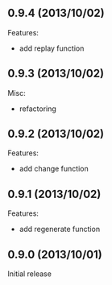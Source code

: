 ## 0.9.4 (2013/10/02)

Features:

  - add replay function

## 0.9.3 (2013/10/02)

Misc:

  - refactoring

## 0.9.2 (2013/10/02)

Features:

  - add change function

## 0.9.1 (2013/10/02)

Features:

  - add regenerate function

## 0.9.0 (2013/10/01)

Initial release
